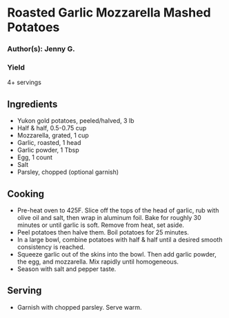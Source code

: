 # Roasted Garlic Mozzarella Mashed Potatoes

### Author(s): Jenny G.

### Yield

4+ servings

## Ingredients

-   Yukon gold potatoes, peeled/halved, 3 lb
-   Half & half, 0.5-0.75 cup
-   Mozzarella, grated, 1 cup
-   Garlic, roasted, 1 head
-   Garlic powder, 1 Tbsp
-   Egg, 1 count
-   Salt
-   Parsley, chopped (optional garnish)

## Cooking

-   Pre-heat oven to 425F. Slice off the tops of the head of garlic, rub with olive oil and salt, then wrap in aluminum foil. Bake for roughly 30 minutes or until garlic is soft. Remove from heat, set aside.
-   Peel potatoes then halve them. Boil potatoes for 25 minutes.
-   In a large bowl, combine potatoes with half & half until a desired smooth consistency is reached.
-   Squeeze garlic out of the skins into the bowl. Then add garlic powder, the egg, and mozzarella. Mix rapidly until homogeneous.
-   Season with salt and pepper taste.

## Serving

-   Garnish with chopped parsley. Serve warm.
